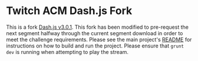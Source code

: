 # Twitch ACM Dash.js Fork

This is a fork [Dash.js v3.0.1](https://github.com/Dash-Industry-Forum/dash.js). This fork has been modified to pre-request the next segment halfway through the current segment download in order to meet the challenge requirements. Please see the main project's [README](https://github.com/Dash-Industry-Forum/dash.js/blob/development/README.md#quick-start-for-users) for instructions on how to build and run the project. Please ensure that `grunt dev` is running when attempting to play the stream.


